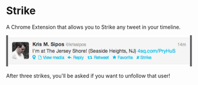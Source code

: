 Strike
=============

A Chrome Extension that allows you to Strike any tweet in your timeline.

![A Tweet with Strike](with-strike.png)

After three strikes, you'll be asked if you want to unfollow that user!
